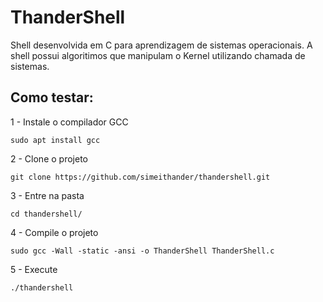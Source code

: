 # ThanderShell

Shell desenvolvida em C para aprendizagem de sistemas operacionais. A shell possui algoritimos que manipulam o Kernel utilizando chamada de sistemas.

## Como testar:

1 - Instale o compilador GCC

`sudo apt install gcc`

2 - Clone o projeto

`git clone https://github.com/simeithander/thandershell.git`

3 - Entre na pasta

`cd thandershell/`

4 - Compile o projeto

`sudo gcc -Wall -static -ansi -o ThanderShell ThanderShell.c`

5 - Execute

`./thandershell`
